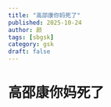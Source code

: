 ```yaml
---
title: "高邵康你妈死了"
published: 2025-10-24
author: 颜
tags: [sbgsk]
category: gsk
draft: false
---
```



# 高邵康你妈死了
